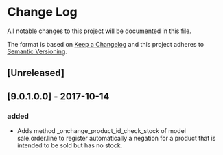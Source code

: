 # Change Log
All notable changes to this project will be documented in this file.

The format is based on [Keep a Changelog](http://keepachangelog.com/)
and this project adheres to [Semantic Versioning](http://semver.org/).

## [Unreleased]

## [9.0.1.0.0] - 2017-10-14
### added
- Adds method _onchange_product_id_check_stock of model sale.order.line to register automatically a negation for a product that is intended to be sold but has no stock.
